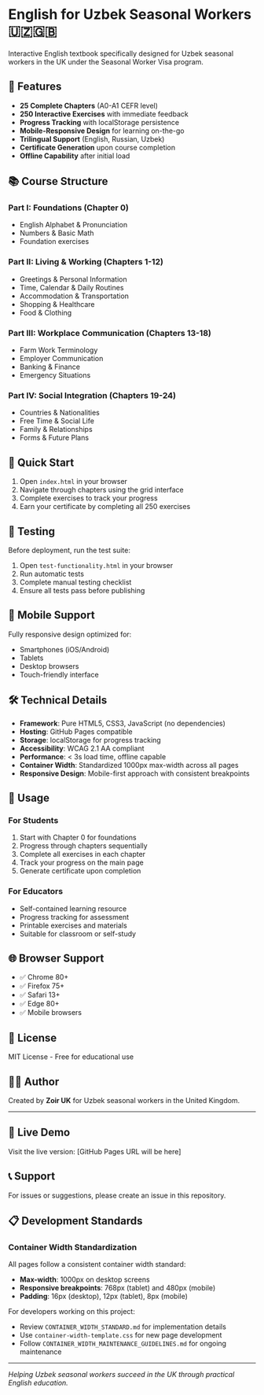 # English for Uzbek Seasonal Workers 🇺🇿🇬🇧

Interactive English textbook specifically designed for Uzbek seasonal workers in the UK under the Seasonal Worker Visa program.

## 🌟 Features

- **25 Complete Chapters** (A0-A1 CEFR level)
- **250 Interactive Exercises** with immediate feedback
- **Progress Tracking** with localStorage persistence
- **Mobile-Responsive Design** for learning on-the-go
- **Trilingual Support** (English, Russian, Uzbek)
- **Certificate Generation** upon course completion
- **Offline Capability** after initial load

## 📚 Course Structure

### Part I: Foundations (Chapter 0)
- English Alphabet & Pronunciation
- Numbers & Basic Math
- Foundation exercises

### Part II: Living & Working (Chapters 1-12)
- Greetings & Personal Information
- Time, Calendar & Daily Routines
- Accommodation & Transportation
- Shopping & Healthcare
- Food & Clothing

### Part III: Workplace Communication (Chapters 13-18)
- Farm Work Terminology
- Employer Communication
- Banking & Finance
- Emergency Situations

### Part IV: Social Integration (Chapters 19-24)
- Countries & Nationalities
- Free Time & Social Life
- Family & Relationships
- Forms & Future Plans

## 🚀 Quick Start

1. Open `index.html` in your browser
2. Navigate through chapters using the grid interface
3. Complete exercises to track your progress
4. Earn your certificate by completing all 250 exercises

## 🧪 Testing

Before deployment, run the test suite:
1. Open `test-functionality.html` in your browser
2. Run automatic tests
3. Complete manual testing checklist
4. Ensure all tests pass before publishing

## 📱 Mobile Support

Fully responsive design optimized for:
- Smartphones (iOS/Android)
- Tablets
- Desktop browsers
- Touch-friendly interface

## 🛠️ Technical Details

- **Framework**: Pure HTML5, CSS3, JavaScript (no dependencies)
- **Hosting**: GitHub Pages compatible
- **Storage**: localStorage for progress tracking
- **Accessibility**: WCAG 2.1 AA compliant
- **Performance**: < 3s load time, offline capable
- **Container Width**: Standardized 1000px max-width across all pages
- **Responsive Design**: Mobile-first approach with consistent breakpoints

## 📖 Usage

### For Students
1. Start with Chapter 0 for foundations
2. Progress through chapters sequentially
3. Complete all exercises in each chapter
4. Track your progress on the main page
5. Generate certificate upon completion

### For Educators
- Self-contained learning resource
- Progress tracking for assessment
- Printable exercises and materials
- Suitable for classroom or self-study

## 🌐 Browser Support

- ✅ Chrome 80+
- ✅ Firefox 75+
- ✅ Safari 13+
- ✅ Edge 80+
- ✅ Mobile browsers

## 📄 License

MIT License - Free for educational use

## 👨‍💻 Author

Created by **Zoir UK** for Uzbek seasonal workers in the United Kingdom.

---

## 🔗 Live Demo

Visit the live version: [GitHub Pages URL will be here]

## 📞 Support

For issues or suggestions, please create an issue in this repository.

## 📋 Development Standards

### Container Width Standardization
All pages follow a consistent container width standard:
- **Max-width**: 1000px on desktop screens
- **Responsive breakpoints**: 768px (tablet) and 480px (mobile)
- **Padding**: 16px (desktop), 12px (tablet), 8px (mobile)

For developers working on this project:
- Review `CONTAINER_WIDTH_STANDARD.md` for implementation details
- Use `container-width-template.css` for new page development
- Follow `CONTAINER_WIDTH_MAINTENANCE_GUIDELINES.md` for ongoing maintenance

---

*Helping Uzbek seasonal workers succeed in the UK through practical English education.*